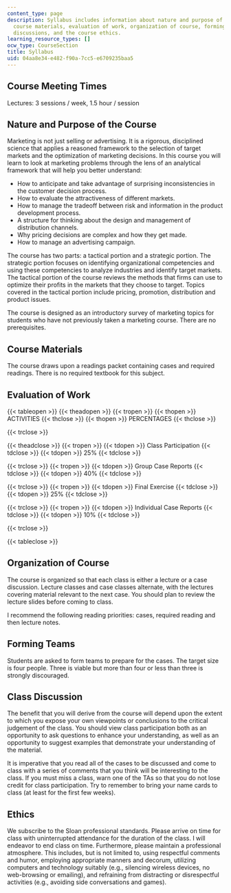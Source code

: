 ```yaml
---
content_type: page
description: Syllabus includes information about nature and purpose of the Course,
  course materials, evaluation of work, organization of course, forming teams, class
  discussions, and the course ethics.
learning_resource_types: []
ocw_type: CourseSection
title: Syllabus
uid: 04aa8e34-e482-f90a-7cc5-e6709235baa5
---
```


Course Meeting Times
--------------------

Lectures: 3 sessions / week, 1.5 hour / session

Nature and Purpose of the Course
--------------------------------

Marketing is not just selling or advertising. It is a rigorous, disciplined science that applies a reasoned framework to the selection of target markets and the optimization of marketing decisions. In this course you will learn to look at marketing problems through the lens of an analytical framework that will help you better understand:

*   How to anticipate and take advantage of surprising inconsistencies in the customer decision process.
*   How to evaluate the attractiveness of different markets.
*   How to manage the tradeoff between risk and information in the product development process.
*   A structure for thinking about the design and management of distribution channels.
*   Why pricing decisions are complex and how they get made.
*   How to manage an advertising campaign.

The course has two parts: a tactical portion and a strategic portion. The strategic portion focuses on identifying organizational competencies and using these competencies to analyze industries and identify target markets. The tactical portion of the course reviews the methods that firms can use to optimize their profits in the markets that they choose to target. Topics covered in the tactical portion include pricing, promotion, distribution and product issues.

The course is designed as an introductory survey of marketing topics for students who have not previously taken a marketing course. There are no prerequisites.

Course Materials
----------------

The course draws upon a readings packet containing cases and required readings. There is no required textbook for this subject.

Evaluation of Work
------------------

{{< tableopen >}}
{{< theadopen >}}
{{< tropen >}}
{{< thopen >}}
ACTIVITIES
{{< thclose >}}
{{< thopen >}}
PERCENTAGES
{{< thclose >}}

{{< trclose >}}

{{< theadclose >}}
{{< tropen >}}
{{< tdopen >}}
Class Participation
{{< tdclose >}}
{{< tdopen >}}
25%
{{< tdclose >}}

{{< trclose >}}
{{< tropen >}}
{{< tdopen >}}
Group Case Reports
{{< tdclose >}}
{{< tdopen >}}
40%
{{< tdclose >}}

{{< trclose >}}
{{< tropen >}}
{{< tdopen >}}
Final Exercise
{{< tdclose >}}
{{< tdopen >}}
25%
{{< tdclose >}}

{{< trclose >}}
{{< tropen >}}
{{< tdopen >}}
Individual Case Reports
{{< tdclose >}}
{{< tdopen >}}
10%
{{< tdclose >}}

{{< trclose >}}

{{< tableclose >}}

  

Organization of Course
----------------------

The course is organized so that each class is either a lecture or a case discussion. Lecture classes and case classes alternate, with the lectures covering material relevant to the next case. You should plan to review the lecture slides before coming to class.

I recommend the following reading priorities: cases, required reading and then lecture notes.

Forming Teams
-------------

Students are asked to form teams to prepare for the cases. The target size is four people. Three is viable but more than four or less than three is strongly discouraged.

Class Discussion
----------------

The benefit that you will derive from the course will depend upon the extent to which you expose your own viewpoints or conclusions to the critical judgement of the class. You should view class participation both as an opportunity to ask questions to enhance your understanding, as well as an opportunity to suggest examples that demonstrate your understanding of the material.

It is imperative that you read all of the cases to be discussed and come to class with a series of comments that you think will be interesting to the class. If you must miss a class, warn one of the TAs so that you do not lose credit for class participation. Try to remember to bring your name cards to class (at least for the first few weeks).

Ethics
------

We subscribe to the Sloan professional standards. Please arrive on time for class with uninterrupted attendance for the duration of the class. I will endeavor to end class on time. Furthermore, please maintain a professional atmosphere. This includes, but is not limited to, using respectful comments and humor, employing appropriate manners and decorum, utilizing computers and technology suitably (e.g., silencing wireless devices, no web-browsing or emailing), and refraining from distracting or disrespectful activities (e.g., avoiding side conversations and games).